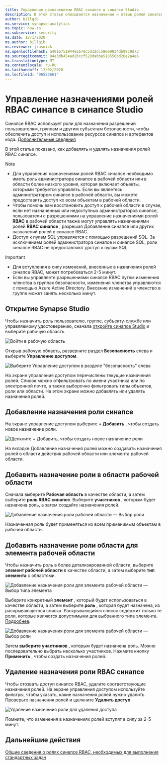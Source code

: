 ```yaml
---
title: Управление назначениями RBAC синапсе в синапсе Studio
description: В этой статье описывается назначение и отзыв ролей синапсе RBAC субъектам безопасности AAD.
author: billgib
ms.service: synapse-analytics
ms.topic: how-to
ms.subservice: security
ms.date: 12/1/2020
ms.author: billgib
ms.reviewer: jrasnick
ms.openlocfilehash: a4016751944e5b7ec5d32dc586e9034db99c9d73
ms.sourcegitcommit: 84e3db454ad2bccf529dabba518558bd28e2a4e6
ms.translationtype: MT
ms.contentlocale: ru-RU
ms.lasthandoff: 12/02/2020
ms.locfileid: "96523661"
---
```

# <a name="how-to-manage-synapse-rbac-role-assignments-in-synapse-studio"></a>Управление назначениями ролей RBAC синапсе в синапсе Studio

Синапсе RBAC использует роли для назначения разрешений пользователям, группам и другим субъектам безопасности, чтобы обеспечить доступ и использование ресурсов синапсе и артефактов кода.  [Дополнительные сведения](./synapse-workspace-synapse-rbac.md)

В этой статье показано, как добавлять и удалять назначения ролей RBAC синапсе.

>[!Note]
>- Для управления назначениями ролей RBAC синапсе необходимо иметь роль администратора синапсе в рабочей области или в области более низкого уровня, которая включает объекты, которыми требуется управлять. Если вы являетесь администратором синапсе в рабочей области, вы можете предоставить доступ ко всем объектам в рабочей области. 
>- Чтобы помочь вам восстановить доступ к рабочей области в случае, если нет назначенных или недоступных администраторов синапсе, пользователи с разрешениями на управление назначениями ролей **RBAC** в рабочей области также могут управлять назначениями ролей **RBAC синапсе** , разрешая Добавление синапсе или других назначений ролей в синапсе RBAC.
>- Доступ к пулам SQL управляется с помощью разрешений SQL.  За исключением ролей администратора синапсе и синапсе SQL, роли синапсе RBAC не предоставляют доступ к пулам SQL.

>[!important]
>- Для вступления в силу изменений, внесенных в назначения ролей синапсе RBAC, может потребоваться 2-5 минут. 
>- Если вы управляете разрешениями синапсе RBAC путем изменения членства в группах безопасности, изменения членства управляются с помощью Azure Active Directory.  Внесение изменений в членство в группе может занять несколько минут.

## <a name="open-synapse-studio"></a>Открытие Synapse Studio  

Чтобы назначить роль пользователю, группе, субъекту-службе или управляемому удостоверению, сначала [откройте синапсе Studio](https://web.azuresynapse.net/) и выберите рабочую область. 

![Войти в рабочую область](./media/common/login-workspace.png) 
 
 Открыв рабочую область, разверните раздел **Безопасность** слева и выберите **Управление доступом**. 

 ![Выберите Управление доступом в разделе "безопасность" слева](./media/how-to-manage-synapse-rbac-role-assignments/left-nav-security-access-control.png)

На экране управления доступом перечислены текущие назначения ролей.  Список можно отфильтровать по имени участника или по электронной почте, а также выборочно фильтровать типы объектов, роли или области. На этом экране можно добавлять или удалять назначения ролей.  

## <a name="add-a-synapse-role-assignment"></a>Добавление назначения роли синапсе

На экране управление доступом выберите **+ Добавить** , чтобы создать новое назначение роли.

![Щелкните + Добавить, чтобы создать новое назначение роли](./media/how-to-manage-synapse-rbac-role-assignments/access-control-add.png)

На вкладке Добавление назначения ролей можно создавать назначения ролей в области действия рабочей области или элемента рабочей области. 

## <a name="add-workspace-scoped-role-assignment"></a>Добавить назначение роли в области рабочей области

Сначала выберите **Рабочая область** в качестве области, а затем выберите **роль RBAC синапсе**.  Выберите **участников** , которым будет назначена роль, а затем создайте назначения ролей. 

![Добавление назначения роли рабочей области — Выбор роли](./media/how-to-manage-synapse-rbac-role-assignments/access-control-workspace-role-assignment.png) 

Назначенная роль будет применяться ко всем применимым объектам в рабочей области.

## <a name="add-workspace-item-scoped-role-assignment"></a>Добавить назначение роли области для элемента рабочей области

Чтобы назначить роль в более детализированной области, выберите **элемент рабочей области** в качестве области, а затем выберите **тип элемента** с областями.       

![Добавление назначения роли для элемента рабочей области — Выбор типа элемента](./media/how-to-manage-synapse-rbac-role-assignments/access-control-add-workspace-item-assignment-select-item-type.png) 

Выберите конкретный **элемент** , который будет использоваться в качестве области, а затем выберите **роль** , которая будет назначена, из раскрывающегося списка.  Раскрывающийся список содержит только те роли, которые являются допустимыми для выбранного типа элемента. [Подробнее](https://go.microsoft.com/fwlink/?linkid=2148306).  

![Добавление назначения роли для элемента рабочей области — Выбор роли](./media/how-to-manage-synapse-rbac-role-assignments/access-control-add-workspace-item-assignment-select-role.png) 
 
Затем **выберите участников** , которым будет назначена роль.  Можно последовательно выбрать несколько участников.  Нажмите кнопку **Применить** , чтобы создать назначения ролей.

## <a name="remove-a-synapse-rbac-role-assignment"></a>Удаление назначения роли RBAC синапсе

Чтобы отозвать доступ синапсе RBAC, удалите соответствующие назначения ролей.  На экране управления доступом используйте фильтры, чтобы указать, какие назначения ролей нужно удалить.  Проверьте назначения ролей и щелкните **Удалить доступ**.   

![Удаление назначения роли для удаления доступа](./media/how-to-manage-synapse-rbac-role-assignments/access-control-remove-access.png)

Помните, что изменения в назначениях ролей вступят в силу за 2-5 минут.   

## <a name="next-steps"></a>Дальнейшие действия

[Общие сведения о ролях синапсе RBAC, необходимых для выполнения стандартных задач](./synapse-workspace-understand-what-role-you-need.md) 
